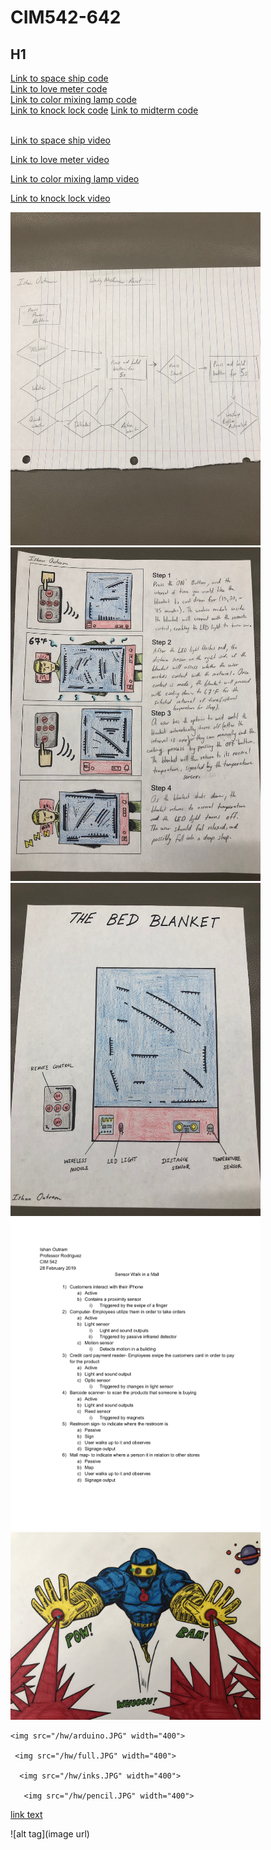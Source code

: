 # CIM542-642

## H1

<a href="/hw/spaceship.ino">Link to space ship code</a>
<br>
<a
href="/hw/love_meter.ino">Link to love meter code</a>
<br>
<a
href="/hw/color_mixing_lamp.ino">Link to color mixing lamp code</a>
<br>
<a
href="/hw/knock_lock.ino">Link to knock lock code</a>
<a
href="/hw/midterm.ino">Link to midterm code</a>

<br>
<a href="https://youtu.be/I2947_0MBxo">Link to space ship video</a>

<a href="https://www.youtube.com/watch?v=sVixTf5VCfc&feature=youtu.be">Link to love meter video</a>


<a href="https://www.youtube.com/watch?v=_1Cc_oI_w80&feature=youtu.be">Link to color mixing lamp video</a>

<a href="https://www.youtube.com/watch?v=I-wZ2JLCyhg&feature=youtu.be">Link to knock lock video</a>




 <img src="/hw/preset.jpg" width="400">

  <img src="/hw/storyboard.jpg" width="400">

   <img src="/hw/prototype.jpg" width="400">

   <img src="/hw/sensorwalk.jpg" width="400">

   <img src="/hw/color.JPG" width="400">

    <img src="/hw/arduino.JPG" width="400">

     <img src="/hw/full.JPG" width="400">

      <img src="/hw/inks.JPG" width="400">

       <img src="/hw/pencil.JPG" width="400">


 [link text](url)

 ![alt tag](image url)
